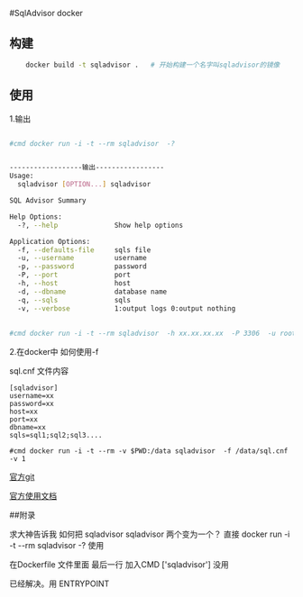 #SqlAdvisor docker 

## 构建
```sh
    docker build -t sqladvisor .   # 开始构建一个名字叫sqladvisor的镜像
```

## 使用

1.输出

```sh

#cmd docker run -i -t --rm sqladvisor  -?


------------------输出-----------------
Usage:
  sqladvisor [OPTION...] sqladvisor

SQL Advisor Summary

Help Options:
  -?, --help              Show help options

Application Options:
  -f, --defaults-file     sqls file
  -u, --username          username
  -p, --password          password
  -P, --port              port
  -h, --host              host
  -d, --dbname            database name
  -q, --sqls              sqls
  -v, --verbose           1:output logs 0:output nothing
  
  
#cmd docker run -i -t --rm sqladvisor  -h xx.xx.xx.xx  -P 3306  -u root -p 123456 -d test -q "select * from test" -v 1
```


2.在docker中 如何使用-f 

sql.cnf 文件内容
```
[sqladvisor]
username=xx
password=xx
host=xx
port=xx
dbname=xx
sqls=sql1;sql2;sql3....

```
```
#cmd docker run -i -t --rm -v $PWD:/data sqladvisor  -f /data/sql.cnf -v 1
```

[官方git](https://github.com/Meituan-Dianping/SQLAdvisor)

[官方使用文档](https://github.com/Meituan-Dianping/SQLAdvisor/blob/master/doc/QUICK_START.md)


##附录 

求大神告诉我 如何把 sqladvisor sqladvisor 两个变为一个？
直接 docker run -i -t --rm sqladvisor  -? 使用

在Dockerfile 文件里面 最后一行 加入CMD ['sqladvisor'] 没用

已经解决。用 ENTRYPOINT 








